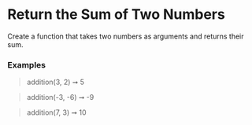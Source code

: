 # Return the Sum of Two Numbers

Create a function that takes two numbers as arguments and returns their sum.

### Examples

>addition(3, 2) ➞ 5

>addition(-3, -6) ➞ -9

>addition(7, 3) ➞ 10
